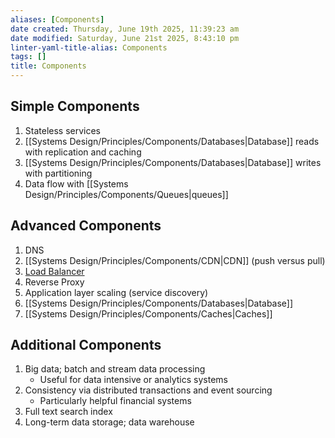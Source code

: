 ```yaml
---
aliases: [Components]
date created: Thursday, June 19th 2025, 11:39:23 am
date modified: Saturday, June 21st 2025, 8:43:10 pm
linter-yaml-title-alias: Components
tags: []
title: Components
---
```


## Simple Components

1. Stateless services
2. [[Systems Design/Principles/Components/Databases|Database]] reads with replication and caching
3. [[Systems Design/Principles/Components/Databases|Database]] writes with partitioning
4. Data flow with [[Systems Design/Principles/Components/Queues|queues]]

## Advanced Components

1. DNS
2. [[Systems Design/Principles/Components/CDN|CDN]] (push versus pull)
3. [Load Balancer](Systems%20Design/Principles/Components/Load%20Balancer.md)
4. Reverse Proxy
5. Application layer scaling (service discovery)
6. [[Systems Design/Principles/Components/Databases|Database]]
7. [[Systems Design/Principles/Components/Caches|Caches]]

## Additional Components

1. Big data; batch and stream data processing
	- Useful for data intensive or analytics systems
2. Consistency via distributed transactions and event sourcing
	 - Particularly helpful financial systems
3. Full text search index
4. Long-term data storage; data warehouse
